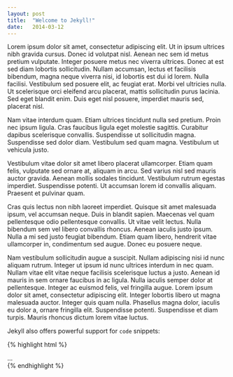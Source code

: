 ```yaml
---
layout: post
title:  "Welcome to Jekyll!"
date:   2014-03-12
---
```


Lorem ipsum dolor sit amet, consectetur adipiscing elit. Ut in ipsum ultrices
nibh gravida cursus. Donec id volutpat nisl. Aenean nec sem id metus pretium
vulputate. Integer posuere metus nec viverra ultrices. Donec at est sed diam
lobortis sollicitudin. Nullam accumsan, lectus et facilisis bibendum, magna
neque viverra nisi, id lobortis est dui id lorem. Nulla facilisi. Vestibulum
sed posuere elit, ac feugiat erat. Morbi vel ultricies nulla. Ut scelerisque
orci eleifend arcu placerat, mattis sollicitudin purus lacinia. Sed eget
blandit enim. Duis eget nisl posuere, imperdiet mauris sed, placerat nisl.

Nam vitae interdum quam. Etiam ultrices tincidunt nulla sed pretium. Proin nec
ipsum ligula. Cras faucibus ligula eget molestie sagittis. Curabitur dapibus
scelerisque convallis. Suspendisse ut sollicitudin magna. Suspendisse sed dolor
diam. Vestibulum sed quam magna. Vestibulum ut vehicula justo.

Vestibulum vitae dolor sit amet libero placerat ullamcorper. Etiam quam felis,
vulputate sed ornare at, aliquam in arcu. Sed varius nisl sed mauris auctor
gravida. Aenean mollis sodales tincidunt. Vestibulum rutrum egestas imperdiet.
Suspendisse potenti. Ut accumsan lorem id convallis aliquam. Praesent et
pulvinar quam.

Cras quis lectus non nibh laoreet imperdiet. Quisque sit amet malesuada ipsum,
vel accumsan neque. Duis in blandit sapien. Maecenas vel quam pellentesque odio
pellentesque convallis. Ut vitae velit lectus. Nulla bibendum sem vel libero
convallis rhoncus. Aenean iaculis justo ipsum. Nulla a mi sed justo feugiat
bibendum. Etiam quam libero, hendrerit vitae ullamcorper in, condimentum sed
augue. Donec eu posuere neque.

Nam vestibulum sollicitudin augue a suscipit. Nullam adipiscing nisi id nunc
aliquam rutrum. Integer ut ipsum id nunc ultrices interdum in nec quam.
Nullam vitae elit vitae neque facilisis scelerisque luctus a justo. Aenean id
mauris in sem ornare faucibus in ac ligula. Nulla iaculis semper dolor at
pellentesque. Integer ac euismod felis, vel fringilla augue. Lorem ipsum dolor
sit amet, consectetur adipiscing elit. Integer lobortis libero ut magna
malesuada auctor. Integer quis quam nulla. Phasellus magna dolor, iaculis eu
dolor a, ornare fringilla elit. Suspendisse potenti. Suspendisse et diam turpis.
Mauris rhoncus dictum lorem vitae luctus.

Jekyll also offers powerful support for `code` snippets:

{% highlight html %}
<!DOCTYPE html>
<html>
  <head>
    <title>Page title</title>
  </head>
  <body>
    <div class="container">...</div>
  </body>
</html>
{% endhighlight %}